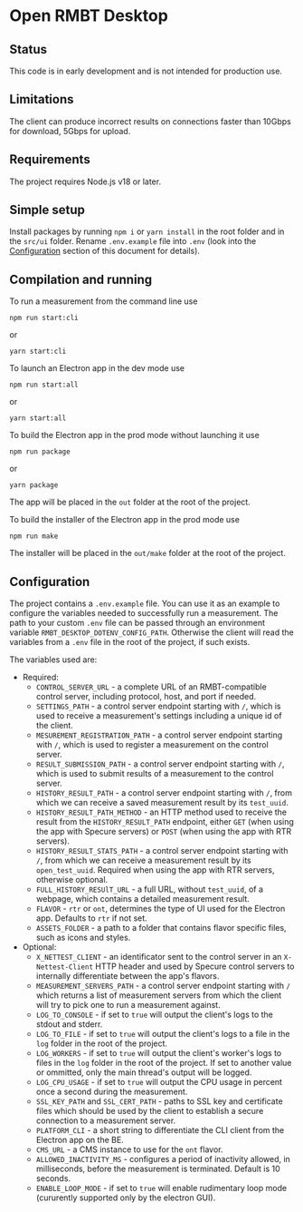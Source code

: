 # Open RMBT Desktop

## Status

This code is in early development and is not intended for production use.

## Limitations

The client can produce incorrect results on connections faster than 10Gbps for download, 5Gbps for upload.

## Requirements

The project requires Node.js v18 or later.

## Simple setup

Install packages by running `npm i` or `yarn install` in the root folder and in the `src/ui` folder. Rename `.env.example` file into `.env` (look into the [Configuration](#configuration) section of this document for details).

## Compilation and running

To run a measurement from the command line use

    npm run start:cli

or

    yarn start:cli

To launch an Electron app in the dev mode use

    npm run start:all

or

    yarn start:all

To build the Electron app in the prod mode without launching it use

    npm run package

or

    yarn package

The app will be placed in the `out` folder at the root of the project.

To build the installer of the Electron app in the prod mode use

    npm run make

The installer will be placed in the `out/make` folder at the root of the project.

## Configuration

The project contains a `.env.example` file. You can use it as an example to configure the variables needed to successfully run a measurement. The path to your custom `.env` file can be passed through an environment variable `RMBT_DESKTOP_DOTENV_CONFIG_PATH`. Otherwise the client will read the variables from a `.env` file in the root of the project, if such exists.

The variables used are:

-   Required:
    -   `CONTROL_SERVER_URL` - a complete URL of an RMBT-compatible control server, including protocol, host, and port if needed.
    -   `SETTINGS_PATH` - a control server endpoint starting with `/`, which is used to receive a measurement's settings including a unique id of the client.
    -   `MESUREMENT_REGISTRATION_PATH` - a control server endpoint starting with `/`, which is used to register a measurement on the control server.
    -   `RESULT_SUBMISSION_PATH` - a control server endpoint starting with `/`, which is used to submit results of a measurement to the control server.
    -   `HISTORY_RESULT_PATH` - a control server endpoint starting with `/`, from which we can receive a saved measurement result by its `test_uuid`.
    -   `HISTORY_RESULT_PATH_METHOD` - an HTTP method used to receive the result from the `HISTORY_RESULT_PATH` endpoint, either `GET` (when using the app with Specure servers) or `POST` (when using the app with RTR servers).
    -   `HISTORY_RESULT_STATS_PATH` - a control server endpoint starting with `/`, from which we can receive a measurement result by its `open_test_uuid`. Required when using the app with RTR servers, otherwise optional.
    -   `FULL_HISTORY_RESUlT_URL` - a full URL, without `test_uuid`, of a webpage, which contains a detailed measurement result.
    -   `FLAVOR` - `rtr` or `ont`, determines the type of UI used for the Electron app. Defaults to `rtr` if not set.
    -   `ASSETS_FOLDER` - a path to a folder that contains flavor specific files, such as icons and styles.
-   Optional:
    -   `X_NETTEST_CLIENT` - an identificator sent to the control server in an `X-Nettest-Client` HTTP header and used by Specure control servers to internally differentiate between the app's flavors.
    -   `MEASUREMENT_SERVERS_PATH` - a control server endpoint starting with `/` which returns a list of measurement servers from which the client will try to pick one to run a measurement against.
    -   `LOG_TO_CONSOLE` - if set to `true` will output the client's logs to the stdout and stderr.
    -   `LOG_TO_FILE` - if set to `true` will output the client's logs to a file in the `log` folder in the root of the project.
    -   `LOG_WORKERS` - if set to `true` will output the client's worker's logs to files in the `log` folder in the root of the project. If set to another value or ommitted, only the main thread's output will be logged.
    -   `LOG_CPU_USAGE` - if set to `true` will output the CPU usage in percent once a second during the measurement.
    -   `SSL_KEY_PATH` and `SSL_CERT_PATH` - paths to SSL key and certificate files which should be used by the client to establish a secure connection to a measurement server.
    -   `PLATFORM_CLI` - a short string to differentiate the CLI client from the Electron app on the BE.
    -   `CMS_URL` - a CMS instance to use for the `ont` flavor.
    -   `ALLOWED_INACTIVITY_MS` - configures a period of inactivity allowed, in milliseconds, before the measurement is terminated. Default is 10 seconds.
    -   `ENABLE_LOOP_MODE` - if set to `true` will enable rudimentary loop mode (cururently supported only by the electron GUI).
